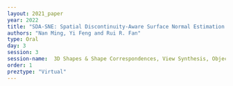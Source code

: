 ```yaml
---
layout: 2021_paper
year: 2022
title: "SDA-SNE: Spatial Discontinuity-Aware Surface Normal Estimation via Multi-Directional Dynamic Programming"
authors: "Nan Ming, Yi Feng and Rui R. Fan"
type: Oral
day: 3
session: 3
session-name:  3D Shapes & Shape Correspondences, View Synthesis, Object Pose Estimation
order: 1
preztype: "Virtual"
---
```

